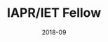 ---
name: Prof. Junchi Yan
type: FACULTY
homepage: https://thinklab.sjtu.edu.cn/
avatar: /team/yanjunchi.jpg
date: 2018-09
title: IAPR/IET Fellow
---